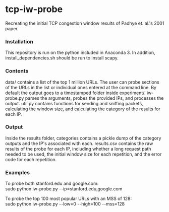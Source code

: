 # tcp-iw-probe
Recreating the initial TCP congestion window results of
Padhye et. al.'s 2001 paper.

### Installation
This repository is run on the python included in Anaconda 3.
In addition, install_dependencies.sh should be run to install scapy.

### Contents
data/ contains a list of the top 1 million URLs. The user can probe sections
of the URLs in the list or individual ones entered at the command line.
By default the output goes to a timestamped folder inside experiment/.
iw-probe.py parses the arguments, probes the provided IPs,
and processes the output.
util.py contains functions for sending and sniffing packets, calculating
the window size, and calculating the category of the results for each IP.

### Output
Inside the results folder, categories contains a pickle dump of the
category outputs and the IP's associated with each. results.csv contains
the raw results of the probe for each IP, including whether a long request
path needed to be used, the initial window size for each repetition, and the
error code for each repetition.

### Examples
To probe both stanford.edu and google.com:  
sudo python iw-probe.py --ip=stanford.edu,google.com

To probe the top 100 most popular URLs with an MSS of 128:  
sudo python iw-probe.py --low=0 --high=100 --mss=128
